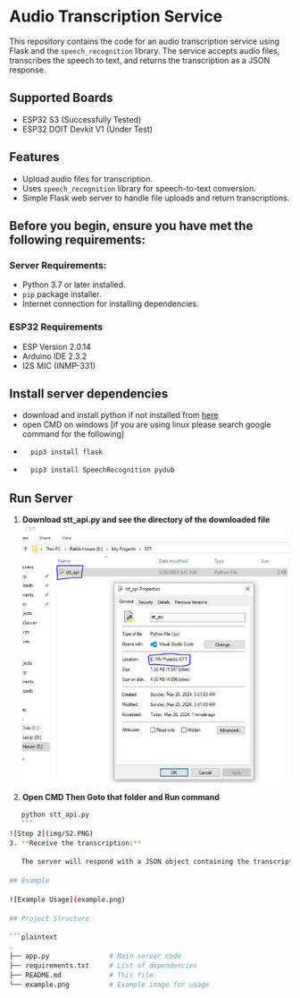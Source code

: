# Audio Transcription Service

This repository contains the code for an audio transcription service using Flask and the `speech_recognition` library. The service accepts audio files, transcribes the speech to text, and returns the transcription as a JSON response.
## Supported Boards
- ESP32 S3 (Successfully Tested)
- ESP32 DOIT Devkit V1 (Under Test)

## Features
- Upload audio files for transcription.
- Uses `speech_recognition` library for speech-to-text conversion.
- Simple Flask web server to handle file uploads and return transcriptions.

## Before you begin, ensure you have met the following requirements:
### Server Requirements:
- Python 3.7 or later installed.
- `pip` package installer.
- Internet connection for installing dependencies.
### ESP32 Requirements
- ESP Version 2.0.14
- Arduino IDE 2.3.2
- I2S MIC (INMP-331)

## Install server dependencies   
- download and install python if not installed from [here](https://www.python.org/downloads/)
- open CMD on windows [if you are using linux please search google command for the following]
- ```sh
    pip3 install flask
    ```
- ```sh
    pip3 install SpeechRecognition pydub
    ```

## Run Server

1. **Download stt_api.py and see the directory of the downloaded file**
![Step 1](img/S1.PNG)

2. **Open CMD Then Goto that folder and Run command**
 ```sh
    python stt_api.py
    ```
![Step 2](img/S2.PNG)
3. **Receive the transcription:**

    The server will respond with a JSON object containing the transcription.

## Example

![Example Usage](example.png)

## Project Structure

```plaintext
.
├── app.py               # Main server code
├── requirements.txt     # List of dependencies
├── README.md            # This file
└── example.png          # Example image for usage
